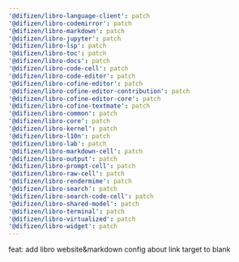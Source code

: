 ```yaml
---
'@difizen/libro-language-client': patch
'@difizen/libro-codemirror': patch
'@difizen/libro-markdown': patch
'@difizen/libro-jupyter': patch
'@difizen/libro-lsp': patch
'@difizen/libro-toc': patch
'@difizen/libro-docs': patch
'@difizen/libro-code-cell': patch
'@difizen/libro-code-editor': patch
'@difizen/libro-cofine-editor': patch
'@difizen/libro-cofine-editor-contribution': patch
'@difizen/libro-cofine-editor-core': patch
'@difizen/libro-cofine-textmate': patch
'@difizen/libro-common': patch
'@difizen/libro-core': patch
'@difizen/libro-kernel': patch
'@difizen/libro-l10n': patch
'@difizen/libro-lab': patch
'@difizen/libro-markdown-cell': patch
'@difizen/libro-output': patch
'@difizen/libro-prompt-cell': patch
'@difizen/libro-raw-cell': patch
'@difizen/libro-rendermime': patch
'@difizen/libro-search': patch
'@difizen/libro-search-code-cell': patch
'@difizen/libro-shared-model': patch
'@difizen/libro-terminal': patch
'@difizen/libro-virtualized': patch
'@difizen/libro-widget': patch
---
```


feat: add libro website&markdown config about link target to blank
